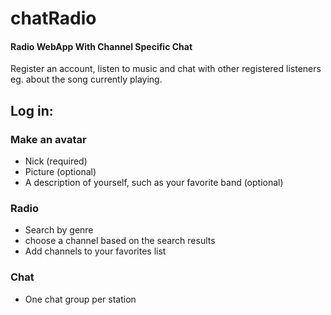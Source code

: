 chatRadio
=========

#### Radio WebApp With Channel Specific Chat

Register an account, listen to music and chat with other registered listeners eg. about the song currently playing.

Log in:
-------

### Make an avatar

* Nick (required)
* Picture (optional)
* A description of yourself, such as your favorite band (optional)

### Radio

* Search by genre
* choose a channel based on the search results
* Add channels to your favorites list

### Chat

* One chat group per station